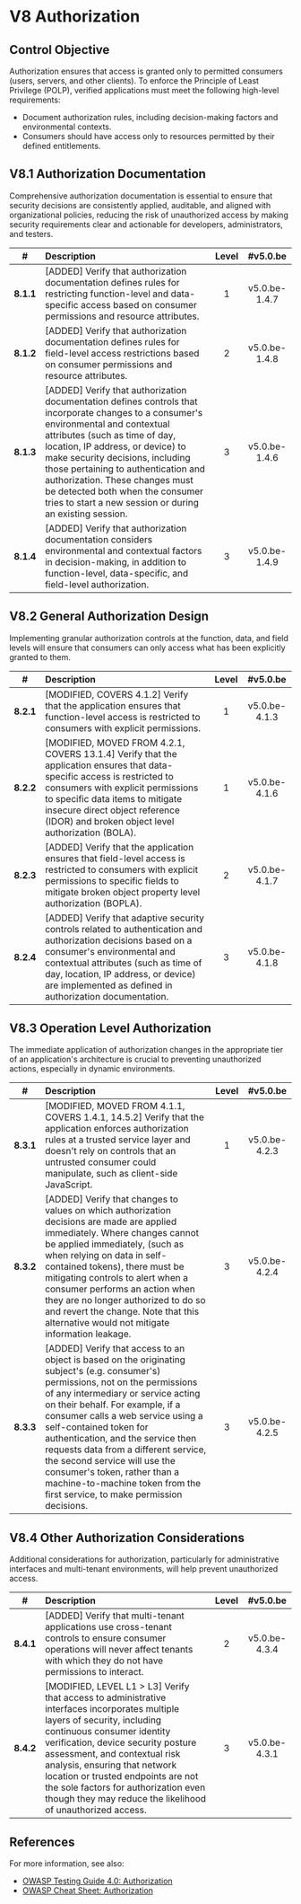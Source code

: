# V8 Authorization

## Control Objective

Authorization ensures that access is granted only to permitted consumers (users, servers, and other clients). To enforce the Principle of Least Privilege (POLP), verified applications must meet the following high-level requirements:

* Document authorization rules, including decision-making factors and environmental contexts.
* Consumers should have access only to resources permitted by their defined entitlements.

## V8.1 Authorization Documentation

Comprehensive authorization documentation is essential to ensure that security decisions are consistently applied, auditable, and aligned with organizational policies, reducing the risk of unauthorized access by making security requirements clear and actionable for developers, administrators, and testers.

| # | Description | Level | #v5.0.be |
| :---: | :--- | :---: | :---: |
| **8.1.1** | [ADDED] Verify that authorization documentation defines rules for restricting function-level and data-specific access based on consumer permissions and resource attributes. | 1 | v5.0.be-1.4.7 |
| **8.1.2** | [ADDED] Verify that authorization documentation defines rules for field-level access restrictions based on consumer permissions and resource attributes. | 2 | v5.0.be-1.4.8 |
| **8.1.3** | [ADDED] Verify that authorization documentation defines controls that incorporate changes to a consumer's environmental and contextual attributes (such as time of day, location, IP address, or device) to make security decisions, including those pertaining to authentication and authorization. These changes must be detected both when the consumer tries to start a new session or during an existing session. | 3 | v5.0.be-1.4.6 |
| **8.1.4** | [ADDED] Verify that authorization documentation considers environmental and contextual factors in decision-making, in addition to function-level, data-specific, and field-level authorization. | 3 | v5.0.be-1.4.9 |

## V8.2 General Authorization Design

Implementing granular authorization controls at the function, data, and field levels will ensure that consumers can only access what has been explicitly granted to them.

| # | Description | Level | #v5.0.be |
| :---: | :--- | :---: | :---: |
| **8.2.1** | [MODIFIED, COVERS 4.1.2] Verify that the application ensures that function-level access is restricted to consumers with explicit permissions. | 1 | v5.0.be-4.1.3 |
| **8.2.2** | [MODIFIED, MOVED FROM 4.2.1, COVERS 13.1.4] Verify that the application ensures that data-specific access is restricted to consumers with explicit permissions to specific data items to mitigate insecure direct object reference (IDOR) and broken object level authorization (BOLA). | 1 | v5.0.be-4.1.6 |
| **8.2.3** | [ADDED] Verify that the application ensures that field-level access is restricted to consumers with explicit permissions to specific fields to mitigate broken object property level authorization (BOPLA). | 2 | v5.0.be-4.1.7 |
| **8.2.4** | [ADDED] Verify that adaptive security controls related to authentication and authorization decisions based on a consumer's environmental and contextual attributes (such as time of day, location, IP address, or device) are implemented as defined in authorization documentation. | 3 | v5.0.be-4.1.8 |

## V8.3 Operation Level Authorization

The immediate application of authorization changes in the appropriate tier of an application's architecture is crucial to preventing unauthorized actions, especially in dynamic environments.

| # | Description | Level | #v5.0.be |
| :---: | :--- | :---: | :---: |
| **8.3.1** | [MODIFIED, MOVED FROM 4.1.1, COVERS 1.4.1, 14.5.2] Verify that the application enforces authorization rules at a trusted service layer and doesn't rely on controls that an untrusted consumer could manipulate, such as client-side JavaScript. | 1 | v5.0.be-4.2.3 |
| **8.3.2** | [ADDED] Verify that changes to values on which authorization decisions are made are applied immediately. Where changes cannot be applied immediately, (such as when relying on data in self-contained tokens), there must be mitigating controls to alert when a consumer performs an action when they are no longer authorized to do so and revert the change. Note that this alternative would not mitigate information leakage. | 3 | v5.0.be-4.2.4 |
| **8.3.3** | [ADDED] Verify that access to an object is based on the originating subject's (e.g. consumer's) permissions, not on the permissions of any intermediary or service acting on their behalf. For example, if a consumer calls a web service using a self-contained token for authentication, and the service then requests data from a different service, the second service will use the consumer's token, rather than a machine-to-machine token from the first service, to make permission decisions. | 3 | v5.0.be-4.2.5 |

## V8.4 Other Authorization Considerations

Additional considerations for authorization, particularly for administrative interfaces and multi-tenant environments, will help prevent unauthorized access.

| # | Description | Level | #v5.0.be |
| :---: | :--- | :---: | :---: |
| **8.4.1** | [ADDED] Verify that multi-tenant applications use cross-tenant controls to ensure consumer operations will never affect tenants with which they do not have permissions to interact. | 2 | v5.0.be-4.3.4 |
| **8.4.2** | [MODIFIED, LEVEL L1 > L3] Verify that access to administrative interfaces incorporates multiple layers of security, including continuous consumer identity verification, device security posture assessment, and contextual risk analysis, ensuring that network location or trusted endpoints are not the sole factors for authorization even though they may reduce the likelihood of unauthorized access. | 3 | v5.0.be-4.3.1 |

## References

For more information, see also:

* [OWASP Testing Guide 4.0: Authorization](https://owasp.org/www-project-web-security-testing-guide/v41/4-Web_Application_Security_Testing/05-Authorization_Testing/README.html)
* [OWASP Cheat Sheet: Authorization](https://cheatsheetseries.owasp.org/cheatsheets/Authorization_Cheat_Sheet.html)
